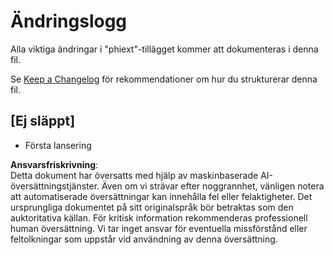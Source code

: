 # Ändringslogg

Alla viktiga ändringar i "phiext"-tillägget kommer att dokumenteras i denna fil.

Se [Keep a Changelog](http://keepachangelog.com/) för rekommendationer om hur du strukturerar denna fil.

## [Ej släppt]

- Första lansering

**Ansvarsfriskrivning**:  
Detta dokument har översatts med hjälp av maskinbaserade AI-översättningstjänster. Även om vi strävar efter noggrannhet, vänligen notera att automatiserade översättningar kan innehålla fel eller felaktigheter. Det ursprungliga dokumentet på sitt originalspråk bör betraktas som den auktoritativa källan. För kritisk information rekommenderas professionell human översättning. Vi tar inget ansvar för eventuella missförstånd eller feltolkningar som uppstår vid användning av denna översättning.